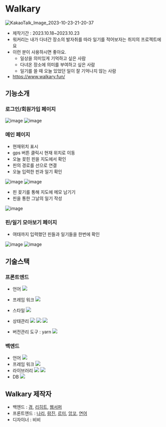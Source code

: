 # Walkary
![KakaoTalk_Image_2023-10-23-21-20-37](https://github.com/TeamWalkary/walkary-back/assets/125977702/846862bb-b75e-4e50-8be8-db1c807f01eb)

- 제작기간 : 2023.10.18~2023.10.23
- 워커리는 내가 다녀간 장소의 발자취를 따라 일기를 적어보자는 취지의 프로젝트에요
- 이런 분이 사용하시면 좋아요.
     - 일상을 의미있게 기억하고 싶은 사람
     - 다녀온 장소에 의미를 부여하고 싶은 사람
     - 일기를 쓸 때 오늘 있었던 일이 잘 기억나지 않는 사람
- https://www.walkary.fun/


## 기능소개
### 로그인/회원가입 페이지
![image](https://github.com/TeamWalkary/walkary-back/assets/125977702/f8f63afe-6511-4a0a-8235-a6fee9ab5683)
![image](https://github.com/TeamWalkary/walkary-back/assets/125977702/1fc6c5c8-c0a2-4bf7-8a8c-3ac7658d27c6)

### 메인 페이지
- 현재위치 표시
- gps 버튼 클릭시 현재 위치로 이동
- 오늘 꽂힌 핀을 지도에서 확인
- 핀의 경로를 선으로 연결 
- 오늘 입력한 핀과 일기 확인

![image](https://hackmd.io/_uploads/Hk9Siy4z6.png)
![image](https://hackmd.io/_uploads/r1GvokEz6.png)

- 핀 꽂기를 통해 지도에 메모 남기기
- 핀을 통한 그날의 일기 작성

![image](https://hackmd.io/_uploads/ByAoa1EGT.png)


### 핀/일기 모아보기 페이지
- 여태까지 입력했던 핀들과 일기들을 한번에 확인

![image](https://hackmd.io/_uploads/ByjphJNM6.png)
![image](https://hackmd.io/_uploads/S1yyp1Nzp.png)



## 기술스택
### 프론트엔드
- 언어
  <img src="https://img.shields.io/badge/typescript-3178C6?style=flat&logo=typescript&logoColor=black"> 
- 프레임 워크 
  <img src="https://img.shields.io/badge/react-61DAFB?style=flat&logo=react&logoColor=black"> 
- 스타일 
  <img src="https://img.shields.io/badge/styledcomponents-DB7093?style=flat&logo=styledcomponents&logoColor=white"> 
- 상태관리 
    <img src="https://img.shields.io/badge/recoil-3578E5?style=flat&logo=recoil&logoColor=white"> 
    <img src="https://img.shields.io/badge/eslint-4B32C3?style=flat&logo=eslint&logoColor=white"> 
    <img src="https://img.shields.io/badge/prettier-F7B93E?style=flat&logo=prettier&logoColor=black">

- 버전관리 도구 : yarn
  <img src="https://img.shields.io/badge/yarn-2C8EBB?style=flat&logo=yarn&logoColor=white">

### 백엔드
- 언어
  <img src="https://img.shields.io/badge/java-F7DF1E?style=flat&logo=java&logoColor=white">
- 프레임 워크
  <img src="https://img.shields.io/badge/spring boot-6DB33F?style=flat&logo=springboot&logoColor=white">
- 라이브러리
    <img src="https://img.shields.io/badge/spring secuirty-6DB33F?style=flat&logo=spring secuirty&logoColor=white">
    <img src="https://img.shields.io/badge/jpa-2C8EBB?style=flat&logo=jpa&logoColor=white">
- DB
  <img src="https://img.shields.io/badge/mysql-4479A1?style=flat&logo=mysql&logoColor=white">


## Walkary 제작자
- 백엔드 : [경](https://github.com/woo-yu), [리히트](https://github.com/RE-Heat), [웹서퍼](https://github.com/meengi07)
- 프론트엔드 : [나리](https://github.com/NYeonK), [람진](https://github.com/limejin), [르미](https://github.com/mandarin-sep), [앙꼬](https://github.com/hjyang369), [연어](https://github.com/sojung2)
- 디자이너 : 비비


